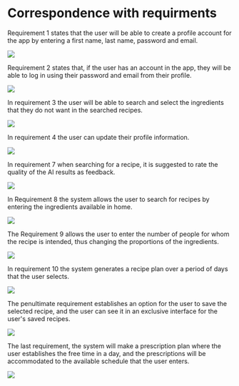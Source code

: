 
# Correspondence with requirments



Requirement 1 states that the user will be able to create a profile account for the app by entering a first name, last name, password and email.

![](https://github.com/Laimlobering/Proyectos-LIS-2023/blob/Tercera_entrega/Assets/R1.png)

Requirement 2 states that, if the user has an account in the app, they will be able to log in using their password and email from their profile.

![](https://github.com/Laimlobering/Proyectos-LIS-2023/blob/Tercera_entrega/Assets/R2.png)

In requirement 3 the user will be able to search and select the ingredients that they do not want in the searched recipes.

![](https://github.com/Laimlobering/Proyectos-LIS-2023/blob/Tercera_entrega/Assets/R3.png)

In requirement 4 the user can update their profile information.

![](https://github.com/Laimlobering/Proyectos-LIS-2023/blob/Tercera_entrega/Assets/R4.png)

In requirement 7 when searching for a recipe, it is suggested to rate the quality of the AI results as feedback.

![](https://github.com/Laimlobering/Proyectos-LIS-2023/blob/Tercera_entrega/Assets/R7.png)

In Requirement 8 the system allows the user to search for recipes by entering the ingredients available in home.

![](https://github.com/Laimlobering/Proyectos-LIS-2023/blob/Tercera_entrega/Assets/R8.png)

The Requirement 9 allows the user to enter the number of people for whom the recipe is intended, thus changing the proportions of the ingredients.

![](https://github.com/Laimlobering/Proyectos-LIS-2023/blob/Tercera_entrega/Assets/R9.png)

In requirement 10 the system generates a recipe plan over a period of days that the user selects.

![](https://github.com/Laimlobering/Proyectos-LIS-2023/blob/Tercera_entrega/Assets/R10.png)

The penultimate requirement establishes an option for the user to save the selected recipe, and the user can see it in an exclusive interface for the user's saved recipes.

 
![](https://github.com/Laimlobering/Proyectos-LIS-2023/blob/Tercera_entrega/Assets/R11png)

 
The last requirement, the system will make a prescription plan where the user establishes the free time in a day, and the prescriptions will be accommodated to the available schedule that the user enters. 
 
![](https://github.com/Laimlobering/Proyectos-LIS-2023/blob/Tercera_entrega/Assets/R12png)
